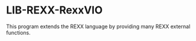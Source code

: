 # LIB-REXX-RexxVIO
This program extends the REXX language by providing many REXX external functions.
